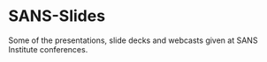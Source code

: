 # SANS-Slides
Some of the presentations, slide decks and webcasts given at SANS Institute conferences.
